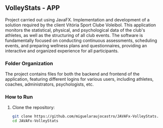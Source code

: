 ## VolleyStats - APP

Project carried out using JavaFX. Implementation and development of a solution required by the client Vitória Sport Clube Voleibol. This application monitors the statistical, physical, and psychological data of the club's athletes, as well as the structuring of all club events. The software is fundamentally focused on conducting continuous assessments, scheduling events, and preparing wellness plans and questionnaires, providing an interactive and organized experience for all participants.

### Folder Organization

The project contains files for both the backend and frontend of the application, featuring different logins for various users, including athletes, coaches, administrators, psychologists, etc.

### How to Run

1. Clone the repository:
   ```bash
   git clone https://github.com/miguelaraujocastro/JAVAFx-VolleyStats.git
   cd JAVAFx-VolleyStats
